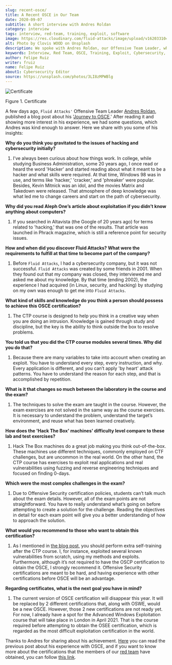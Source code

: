 ```yaml
---
slug: recent-osce/
title: A Recent OSCE in Our Team
date: 2020-09-07
subtitle: A short interview with Andres Roldan
category: interview
tags: interview, red-team, training, exploit, software
image: https://res.cloudinary.com/fluid-attacks/image/upload/v1620331047/blog/recent-osce/cover_qrhc7w.webp
alt: Photo by Clovis WOOD on Unsplash
description: We spoke with Andres Roldan, our Offensive Team Leader, who recently obtained his OSCE certificate. Here he shares with us a little more about his experience.
keywords: Interview, Red Team, OSCE, Training, Exploit, Cybersecurity, Security, Pentesting, Ethical Hacking
author: Felipe Ruiz
writer: fruiz
name: Felipe Ruiz
about1: Cybersecurity Editor
source: https://unsplash.com/photos/3LI8zMPWBlg
---
```


<div class="imgblock">

![Certificate](https://res.cloudinary.com/fluid-attacks/image/upload/v1620331047/blog/recent-osce/certificate_cwrj6y.webp)

<div class="title">

Figure 1. Certificate

</div>

</div>

A few days ago, `Fluid Attacks'` Offensive Team Leader [Andres
Roldan](../authors/andres-roldan/), published a blog post about his
'[Journey to OSCE](../osce-journey/).' After reading it and showing more
interest in his experience, we had some questions, which Andres was kind
enough to answer. Here we share with you some of his insights:

<div class="blog-questions">

**Why do you think you gravitated to the issues of hacking and
cybersecurity initially?**

1. I’ve always been curious about how things work. In college, while
    studying Business Administration, some 20 years ago, I once read or
    heard the word 'Hacker' and started reading about what it meant to
    be a hacker and what skills were required. At that time, Windows 98
    was in use, and terms like 'hacker,' 'cracker,' and 'phreaker' were
    popular. Besides, Kevin Mitnick was an idol, and the movies Matrix
    and Takedown were released. That atmosphere of deep knowledge was
    what led me to change careers and start on the path of
    cybersecurity.

**Why did you read Aleph One’s article about exploitation if you didn’t
know anything about computers?**

1. If you searched in Altavista (the Google of 20 years ago) for terms
    related to 'hacking,' that was one of the results. That article was
    launched in Phrack magazine, which is still a reference point for
    security issues.

**How and when did you discover Fluid Attacks? What were the
requirements to fulfill at that time to become part of the company?**

1. Before `Fluid Attacks`, I had a cybersecurity company, but it was
    not successful. `Fluid Attacks` was created by some friends in 2001.
    When they found out that my company was closed, they interviewed me
    and asked me about my knowledge. By that time (ending 2002), the
    experience I had acquired (in Linux, security, and hacking) by
    studying on my own was enough to get me into `Fluid Attacks`.

**What kind of skills and knowledge do you think a person should possess
to achieve this OSCE certification?**

1. The CTP course is designed to help you think in a creative way
    when you are doing an intrusion. Knowledge is gained through study
    and discipline, but the key is the ability to think outside the box
    to resolve problems.

**You told us that you did the CTP course modules several times. Why did
you do that?**

1. Because there are many variables to take into account when creating
    an exploit. You have to understand every step, every instruction,
    and why. Every application is different, and you can’t apply 'by
    heart' attack patterns. You have to understand the reason for each
    step, and that is accomplished by repetition.

**What is it that changes so much between the laboratory in the course
and the exam?**

1. The techniques to solve the exam are taught in the course. However,
    the exam exercises are not solved in the same way as the course
    exercises. It is necessary to understand the problem, understand the
    target’s environment, and reuse what has been learned creatively.

**How does the 'Hack The Box' machines' difficulty level compare to
these lab and test exercises?**

1. Hack The Box machines do a great job making you think
    out-of-the-box. These machines use different techniques, commonly
    employed on CTF challenges, but are uncommon in the real world. On
    the other hand, the CTP course has exercises to exploit real
    applications and real vulnerabilities using fuzzing and reverse
    engineering techniques and focused on finding 0-days.

**Which were the most complex challenges in the exam?**

1. Due to Offensive Security certification policies, students can’t
    talk much about the exam details. However, all of the exam points
    are not straightforward. You have to really understand what’s going
    on before attempting to create a solution for the challenge. Reading
    the objectives in detail for each exam point will give you a better
    understanding of how to approach the solution.

**What would you recommend to those who want to obtain this
certification?**

1. As I mentioned in [the blog post](../osce-journey/), you should
    perform extra self-training after the CTP course. I, for instance,
    exploited several known vulnerabilities from scratch, using my
    methods and exploits. Furthermore, although it’s not required to
    have the OSCP certification to obtain the OSCE, I strongly
    recommend it. Offensive Security certifications are meant to be
    hard, and having experience with other certifications before OSCE
    will be an advantage.

**Regarding certificates, what is the next goal you have in mind?**

1. The current version of OSCE certification will disappear this
    year. It will be replaced by 2 different certifications that, along
    with OSWE, would be a new OSCE. However, those 2 new
    certifications are not ready yet. For now, I already have a spot for
    the Advanced Windows Exploitation course that will take place in
    London in April 2021. That is the course required before attempting
    to obtain the OSEE certification, which is regarded as the most
    difficult exploitation certification in the world.

</div>

Thanks to Andres for sharing about his achievement.
[Here](../osce-journey/) you can read the previous post
about his experience with OSCE,
and if you want to know more about the certifications
that the members of our [red team](../../solutions/red-teaming/)
have obtained,
you can follow [this link](../../about-us/certifications/).
